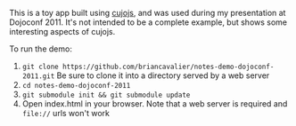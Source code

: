 This is a toy app built using [cujojs](http://cujojs.com), and was used during my presentation at Dojoconf 2011.  It's not intended to be a complete example, but shows some interesting aspects of cujojs.

To run the demo:

1. `git clone https://github.com/briancavalier/notes-demo-dojoconf-2011.git` Be sure to clone it into a directory served by a web server
2. `cd notes-demo-dojoconf-2011`
3. `git submodule init && git submodule update`
4. Open index.html in your browser.  Note that a web server is required and `file://` urls won't work